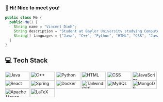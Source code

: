 ### 👋 Hi! Nice to meet you!

```java
public class Me {
  public Me() {
    String name = "Vincent Dinh";
    String description = "Student at Baylor University studying Computer Science";
    String[] languages = {"Java", "C++", "Python", "HTML", "CSS", "JavaScript", "React"};
  }
}
```

## 💻 Tech Stack

<div>
    <a href="https://www.java.com/"><img src="https://img.shields.io/badge/Java-blue?style=for-the-badge&logo=java" alt="Java" height="28" width="80" style="display: inline-block; vertical-align: middle;"></a>
    <a href="https://isocpp.org/"><img src="https://img.shields.io/badge/C++-purple?style=for-the-badge&logo=c%2B%2B" alt="C++" height="28" width="80" style="display: inline-block; vertical-align: middle;"></a>
    <a href="https://www.python.org/"><img src="https://img.shields.io/badge/Python-yellow?style=for-the-badge&logo=python" alt="Python" height="28" width="80" style="display: inline-block; vertical-align: middle;"></a>
    <a href="https://developer.mozilla.org/en-US/docs/Web/HTML"><img src="https://img.shields.io/badge/HTML-orange?style=for-the-badge&logo=html5" alt="HTML" height="28" width="80" style="display: inline-block; vertical-align: middle;"></a>
    <a href="https://developer.mozilla.org/en-US/docs/Web/CSS"><img src="https://img.shields.io/badge/CSS-blueviolet?style=for-the-badge&logo=css3" alt="CSS" height="28" width="80" style="display: inline-block; vertical-align: middle;"></a>
    <a href="https://developer.mozilla.org/en-US/docs/Web/JavaScript"><img src="https://img.shields.io/badge/JavaScript-yellow?style=for-the-badge&logo=javascript" alt="JavaScript" height="28" width="80" style="display: inline-block; vertical-align: middle;"></a>
    <a href="https://reactjs.org/"><img src="https://img.shields.io/badge/React-blue?style=for-the-badge&logo=react" alt="React" height="28" width="80" style="display: inline-block; vertical-align: middle;"></a>
    <a href="https://spring.io/"><img src="https://img.shields.io/badge/Spring-6DB33F?style=for-the-badge&logo=spring" alt="Spring" height="28" width="80" style="display: inline-block; vertical-align: middle;"></a>
    <a href="https://www.docker.com/"><img src="https://img.shields.io/badge/Docker-2496ED?style=for-the-badge&logo=docker" alt="Docker" height="28" width="80" style="display: inline-block; vertical-align: middle;"></a>
    <a href="https://tailwindcss.com/"><img src="https://img.shields.io/badge/Tailwind_CSS-38B2AC?style=for-the-badge&logo=tailwind-css" alt="Tailwind CSS" height="28" width="80" style="display: inline-block; vertical-align: middle;"></a>
    <a href="https://www.mysql.com/"><img src="https://img.shields.io/badge/MySQL-4479A1?style=for-the-badge&logo=mysql" alt="MySQL" height="28" width="80" style="display: inline-block; vertical-align: middle;"></a>
    <a href="https://www.mongodb.com/"><img src="https://img.shields.io/badge/MongoDB-4EA94B?style=for-the-badge&logo=mongodb" alt="MongoDB" height="28" width="80" style="display: inline-block; vertical-align: middle;"></a>
    <a href="https://maven.apache.org/"><img src="https://img.shields.io/badge/Apache_Maven-C71A36?style=for-the-badge&logo=apache-maven" alt="Apache Maven" height="28" width="80" style="display: inline-block; vertical-align: middle;"></a>
    <a href="https://www.latex-project.org/"><img src="https://img.shields.io/badge/LaTeX-008080?style=for-the-badge&logo=latex" alt="LaTeX" height="28" width="80" style="display: inline-block; vertical-align: middle;"></a>
</div>

